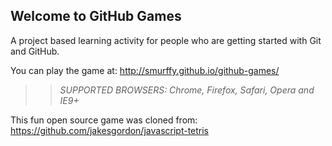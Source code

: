 ## Welcome to GitHub Games

A project based learning activity for people who are getting started with Git and GitHub.

You can play the game at: http://smurffy.github.io/github-games/

>> _*SUPPORTED BROWSERS*: Chrome, Firefox, Safari, Opera and IE9+_

This fun open source game was cloned from: https://github.com/jakesgordon/javascript-tetris
